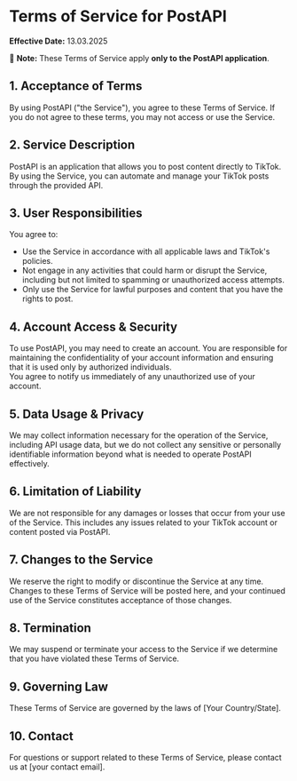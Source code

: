 # Terms of Service for PostAPI  

**Effective Date:** 13.03.2025  

🚨 **Note:** These Terms of Service apply **only to the PostAPI application**. 

## 1. Acceptance of Terms  
By using PostAPI ("the Service"), you agree to these Terms of Service. If you do not agree to these terms, you may not access or use the Service.  

## 2. Service Description  
PostAPI is an application that allows you to post content directly to TikTok. By using the Service, you can automate and manage your TikTok posts through the provided API.

## 3. User Responsibilities  
You agree to:  
- Use the Service in accordance with all applicable laws and TikTok's policies.
- Not engage in any activities that could harm or disrupt the Service, including but not limited to spamming or unauthorized access attempts.
- Only use the Service for lawful purposes and content that you have the rights to post.

## 4. Account Access & Security  
To use PostAPI, you may need to create an account. You are responsible for maintaining the confidentiality of your account information and ensuring that it is used only by authorized individuals.  
You agree to notify us immediately of any unauthorized use of your account.

## 5. Data Usage & Privacy  
We may collect information necessary for the operation of the Service, including API usage data, but we do not collect any sensitive or personally identifiable information beyond what is needed to operate PostAPI effectively.

## 6. Limitation of Liability  
We are not responsible for any damages or losses that occur from your use of the Service. This includes any issues related to your TikTok account or content posted via PostAPI.

## 7. Changes to the Service  
We reserve the right to modify or discontinue the Service at any time. Changes to these Terms of Service will be posted here, and your continued use of the Service constitutes acceptance of those changes.

## 8. Termination  
We may suspend or terminate your access to the Service if we determine that you have violated these Terms of Service.

## 9. Governing Law  
These Terms of Service are governed by the laws of [Your Country/State].

## 10. Contact  
For questions or support related to these Terms of Service, please contact us at [your contact email].
